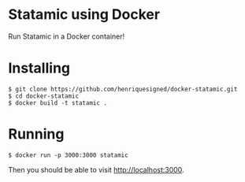 # Statamic using Docker

Run Statamic in a Docker container!

# Installing

```
$ git clone https://github.com/henriquesigned/docker-statamic.git
$ cd docker-statamic
$ docker build -t statamic .
```

# Running

```
$ docker run -p 3000:3000 statamic
```

Then you should be able to visit [http://localhost:3000](http://localhost:3000).
